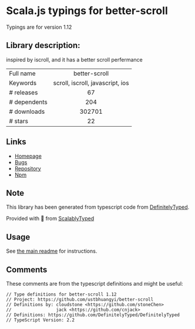 
# Scala.js typings for better-scroll

Typings are for version 1.12

## Library description:
inspired by iscroll, and it has a better scroll perfermance

|                    |                 |
| ------------------ | :-------------: |
| Full name          | better-scroll |
| Keywords           | scroll, iscroll, javascript, ios |
| # releases         | 67 |
| # dependents       | 204 |
| # downloads        | 302701 |
| # stars            | 22 |

## Links
- [Homepage](https://github.com/ustbhuangyi/better-scroll)
- [Bugs](https://github.com/ustbhuangyi/better-scroll/issues)
- [Repository](https://github.com/ustbhuangyi/better-scroll)
- [Npm](https://www.npmjs.com/package/better-scroll)
    


## Note
This library has been generated from typescript code from [DefinitelyTyped](https://definitelytyped.org).

Provided with :purple_heart: from [ScalablyTyped](https://github.com/oyvindberg/ScalablyTyped)

## Usage
See [the main readme](../../readme.md) for instructions.

## Comments

These comments are from the typescript definitions and might be useful:
```
// Type definitions for better-scroll 1.12
// Project: https://github.com/ustbhuangyi/better-scroll
// Definitions by: cloudstone <https://github.com/stoneChen>
//                 jack <https://github.com/cnjack>
// Definitions: https://github.com/DefinitelyTyped/DefinitelyTyped
// TypeScript Version: 2.2

```

